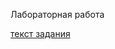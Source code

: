 Лабораторная работа 

[текст задания](https://docs.yandex.ru/docs/view?url=ya-disk-public%3A%2F%2Faxn8Ln7MJyR0kI6FVA5m4HWBYQqv3F9y70f9qfAunGkwfHc9xvoCXg4FhLPqStb1q%2FJ6bpmRyOJonT3VoXnDag%3D%3D%3A%2FЛабораторная%20работа%201%20-%20Python.pdf&name=Лабораторная%20работа%201%20-%20Python.pdf)
